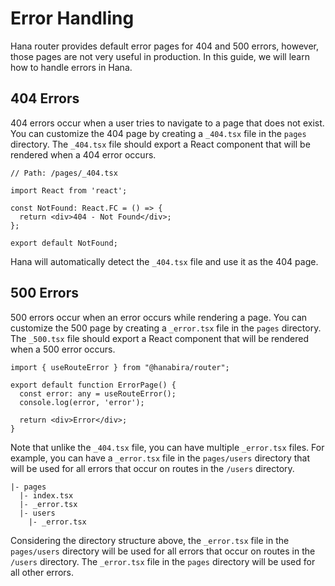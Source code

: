 # Error Handling

<!-- markdownlint-disable no-inline-html -->

<script setup>
import VideoDocs from '/@theme/components/VideoDocs.vue'
</script>

<!-- <VideoDocs
  subject="Watch the error handling guide on youtube"
  description="Learn how to handle errors in your leaf app, during and after development."
  link="https://www.youtube.com/embed/BTcUgeOZLyM"
/> -->

Hana router provides default error pages for 404 and 500 errors, however, those pages are not very useful in production. In this guide, we will learn how to handle errors in Hana.

## 404 Errors

404 errors occur when a user tries to navigate to a page that does not exist. You can customize the 404 page by creating a `_404.tsx` file in the `pages` directory. The `_404.tsx` file should export a React component that will be rendered when a 404 error occurs.

```tsx
// Path: /pages/_404.tsx

import React from 'react';

const NotFound: React.FC = () => {
  return <div>404 - Not Found</div>;
};

export default NotFound;
```

Hana will automatically detect the `_404.tsx` file and use it as the 404 page.

## 500 Errors

500 errors occur when an error occurs while rendering a page. You can customize the 500 page by creating a `_error.tsx` file in the `pages` directory. The `_500.tsx` file should export a React component that will be rendered when a 500 error occurs.

```tsx
import { useRouteError } from "@hanabira/router";

export default function ErrorPage() {
  const error: any = useRouteError();
  console.log(error, 'error');

  return <div>Error</div>;
}
```

Note that unlike the `_404.tsx` file, you can have multiple `_error.tsx` files. For example, you can have a `_error.tsx` file in the `pages/users` directory that will be used for all errors that occur on routes in the `/users` directory.

```tree
|- pages
  |- index.tsx
  |- _error.tsx
  |- users
    |- _error.tsx
```

Considering the directory structure above, the `_error.tsx` file in the `pages/users` directory will be used for all errors that occur on routes in the `/users` directory. The `_error.tsx` file in the `pages` directory will be used for all other errors.
